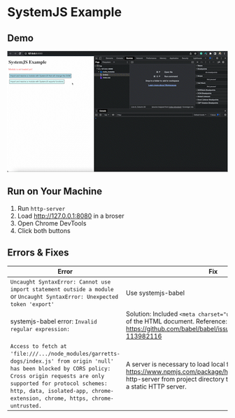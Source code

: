 # SystemJS Example

## Demo

![Demo Gif](SystemJS_Demo_AdobeExpress.gif)

## Run on Your Machine

1. Run `http-server`
2. Load http://127.0.0.1:8080 in a broser
3. Open Chrome DevTools
4. Click both buttons

## Errors & Fixes

|Error|Fix|
|-|-|
`Uncaught SyntaxError: Cannot use import statement outside a module` or `Uncaught SyntaxError: Unexpected token 'export'` | Use systemjs-babel
systemjs-babel error: `Invalid regular expression:`| Solution: Included `<meta charset="utf-8">` in the `<head>` tags of the HTML document. Reference: https://github.com/babel/babel/issues/340#issuecomment-113982116
`Access to fetch at 'file:///.../node_modules/garretts-dogs/index.js' from origin 'null' has been blocked by CORS policy: Cross origin requests are only supported for protocol schemes: http, data, isolated-app, chrome-extension, chrome, https, chrome-untrusted.` | A server is necessary to load local files. Use https://www.npmjs.com/package/http-server - i.e. run http-server from project directory to run your application on a static HTTP server.

